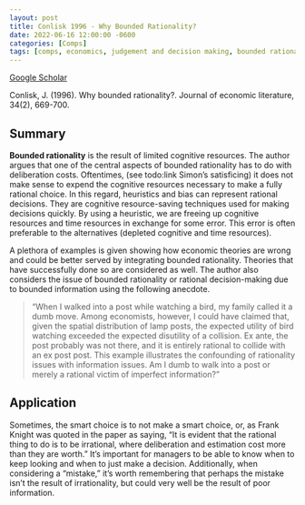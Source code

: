 ```yaml
---
layout: post
title: Conlisk 1996 - Why Bounded Rationality?
date: 2022-06-16 12:00:00 -0600
categories: [Comps]
tags: [comps, economics, judgement and decision making, bounded rationality, deliberation costs]
---
```


[Google Scholar](https://scholar.google.com/scholar?hl=en&as_sdt=0%2C45&q=why+bounded+rationality&btnG=&oq=why+boun)

Conlisk, J. (1996). Why bounded rationality?. Journal of economic literature, 34(2), 669-700.

## Summary
**Bounded rationality** is the result of limited cognitive resources.  The author argues that one of the central aspects of bounded rationality has to do with deliberation costs.  Oftentimes, (see todo:link Simon’s satisficing) it does not make sense to expend the cognitive resources necessary to make a fully rational choice.  In this regard, heuristics and bias can represent rational decisions.  They are cognitive resource-saving techniques used for making decisions quickly.  By using a heuristic, we are freeing up cognitive resources and time resources in exchange for some error.  This error is often preferable to the alternatives (depleted cognitive and time resources).

A plethora of examples is given showing how economic theories are wrong and could be better served by integrating bounded rationality.  Theories that have successfully done so are considered as well.  The author also considers the issue of bounded rationality or rational decision-making due to bounded information using the following anecdote.

> “When I walked into a post while watching a bird, my family called it a dumb move. Among economists, however, I could have claimed that, given the spatial distribution of lamp posts, the expected utility of bird watching exceeded the expected disutility of a collision. Ex ante, the post probably was not there, and it is entirely rational to collide with an ex post post. This example illustrates the confounding of rationality issues with information issues. Am I dumb to walk into a post or merely a rational victim of imperfect information?”

## Application
Sometimes, the smart choice is to not make a smart choice, or, as Frank Knight was quoted in the paper as saying, “It is evident that the rational thing to do is to be irrational, where deliberation and estimation cost more than they are worth.”  It’s important for managers to be able to know when to keep looking and when to just make a decision.  Additionally, when considering a “mistake,” it’s worth remembering that perhaps the mistake isn’t the result of irrationality, but could very well be the result of poor information.
